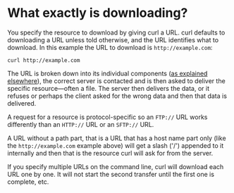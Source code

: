 # What exactly is downloading?

You specify the resource to download by giving curl a URL. curl defaults to
downloading a URL unless told otherwise, and the URL identifies what to
download. In this example the URL to download is `http://example.com`:

    curl http://example.com

The URL is broken down into its individual components ([as explained
elsewhere](../../cmdline/urls.md)), the correct server is contacted and is
then asked to deliver the specific resource—often a file. The server then
delivers the data, or it refuses or perhaps the client asked for the wrong
data and then that data is delivered.

A request for a resource is protocol-specific so an `FTP://` URL works
differently than an `HTTP://` URL or an `SFTP://` URL.

A URL without a path part, that is a URL that has a host name part only (like
the `http://example.com` example above) will get a slash ('/') appended to it
internally and then that is the resource curl will ask for from the server.

If you specify multiple URLs on the command line, curl will download each URL
one by one. It will not start the second transfer until the first one is
complete, etc.

